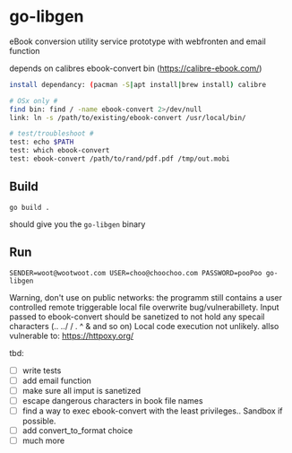 # go-libgen
eBook conversion utility service prototype with webfronten and email function

depends on calibres ebook-convert bin (https://calibre-ebook.com/)
``` bash
install dependancy: (pacman -S|apt install|brew install) calibre

# OSx only #
find bin: find / -name ebook-convert 2>/dev/null
link: ln -s /path/to/existing/ebook-convert /usr/local/bin/

# test/troubleshoot #
test: echo $PATH
test: which ebook-convert
test: ebook-convert /path/to/rand/pdf.pdf /tmp/out.mobi

```

## Build
```
go build .
```
should give you the `go-libgen` binary

## Run

```
SENDER=woot@wootwoot.com USER=choo@choochoo.com PASSWORD=pooPoo go-libgen
```
Warning, don't use on public networks:
the programm still contains a user controlled remote triggerable local file overwrite bug/vulnerabillety.
Input passed to ebook-convert should be sanetized to not hold any specail characters (.. ../ / . ^ &    and so on)
Local code execution not unlikely.
allso vulnerable to: https://httpoxy.org/


tbd:
- [ ] write tests
- [ ] add email function
- [ ] make sure all imput is sanetized
- [ ] escape dangerous characters in book file names
- [ ] find a way to exec ebook-convert with the least privileges.. Sandbox if possible.
- [ ] add convert_to_format choice
- [ ] much more
